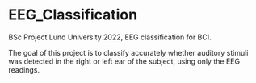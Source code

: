 # EEG_Classification
BSc Project Lund University 2022, EEG classification for BCI.

The goal of this project is to classify accurately whether auditory
stimuli was detected in the right or left ear of the subject, using
only the EEG readings.
